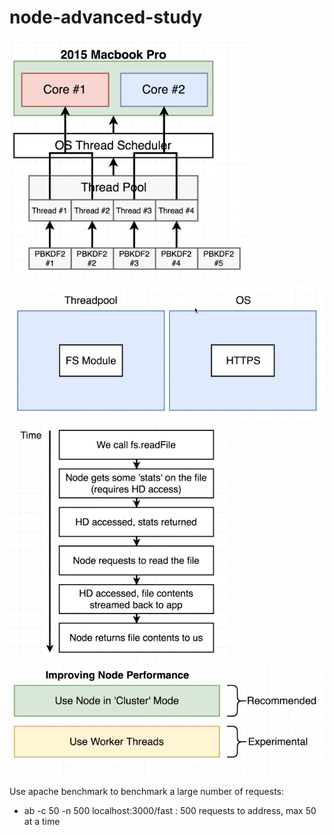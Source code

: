 # node-advanced-study
![Alt text](node-thread-pool.png?raw=true "Title")
![Alt text](thread-pool-os.png?raw=true "Title")
![Alt text](node-fs.png?raw=true "Title")
![Alt text](improve-node-performance.png?raw=true "Title")

Use apache benchmark to benchmark a large number of requests:
- ab -c 50 -n 500 localhost:3000/fast : 500 requests to address, max 50 at a time

